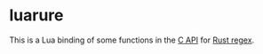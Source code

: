 # luarure
This is a Lua binding of some functions in the [C API](https://github.com/rust-lang/regex/tree/master/regex-capi) for [Rust regex](https://github.com/rust-lang/regex).
